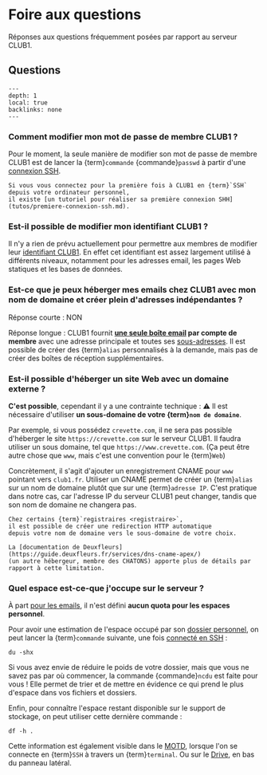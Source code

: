 Foire aux questions
===================

Réponses aux questions fréquemment posées par rapport au serveur CLUB1.

Questions
---------

```{contents}
---
depth: 1
local: true
backlinks: none
---
```

<!-- Ne pas ajouter de titre de niveau 2 ici, sinon ça casse la table des matières -->

### Comment modifier mon mot de passe de membre CLUB1 ?

Pour le moment, la seule manière de modifier son mot de passe de membre CLUB1
est de lancer la {term}`commande` {commande}`passwd` à partir d'une [connexion SSH](services/ssh.md).

```{tip}
Si vous vous connectez pour la première fois à CLUB1 en {term}`SSH` depuis votre ordinateur personnel,
il existe [un tutoriel pour réaliser sa première connexion SHH](tutos/premiere-connexion-ssh.md).
```

### Est-il possible de modifier mon identifiant CLUB1 ?

Il n'y a rien de prévu actuellement pour permettre aux membres de modifier leur [identifiant CLUB1](./info/general.md#identifiant).
En effet cet identifiant est assez largement utilisé à différents niveaux,
notamment pour les adresses email, les pages Web statiques et les bases de données.

### Est-ce que je peux héberger mes emails chez CLUB1 avec mon nom de domaine et créer plein d'adresses indépendantes ?

Réponse courte : NON

Réponse longue :
CLUB1 fournit **[une seule boîte email](/services/email.md) par compte de membre**
avec une adresse principale et toutes ses [sous-adresses](services/email.md#sous-adresses).
Il est possible de créer des {term}`alias` personnalisés à la demande,
mais pas de créer des boîtes de réception supplémentaires.


### Est-il possible d'héberger un site Web avec un domaine externe ?

**C'est possible**, cependant il y a une contrainte technique :
⚠️ Il est nécessaire d'utiliser **un sous-domaine de votre {term}`nom de domaine`**.

Par exemple, si vous possédez `crevette.com`,
il ne sera pas possible d'héberger le site `https://crevette.com` sur le serveur CLUB1.
Il faudra utiliser un sous domaine, tel que `https://www.crevette.com`.
(Ça peut être autre chose que `www`, mais c'est une convention pour le {term}`Web`)

Concrètement, il s'agit d'ajouter un enregistrement CNAME pour `www` pointant vers `club1.fr`.
Utiliser un CNAME permet de créer un {term}`alias` sur un nom de domaine plutôt que sur une {term}`adresse IP`.
C'est pratique dans notre cas, car l'adresse IP du serveur CLUB1 peut changer,
tandis que son nom de domaine ne changera pas.

```{tip}
Chez certains {term}`registraires <registraire>`,
il est possible de créer une redirection HTTP automatique
depuis votre nom de domaine vers le sous-domaine de votre choix.
```

```{seealso}
La [documentation de Deuxfleurs](https://guide.deuxfleurs.fr/services/dns-cname-apex/)
(un autre hébergeur, membre des CHATONS) apporte plus de détails par rapport à cette limitation.
```

### Quel espace est-ce-que j'occupe sur le serveur ?

À part [pour les emails](./services/email.md#quotas),
il n'est défini **aucun quota pour les espaces personnel**.

Pour avoir une estimation de l'espace occupé par son [dossier personnel](/info/espace-personnel.md),
on peut lancer la {term}`commande` suivante, une fois [connecté en SSH](/services/ssh.md) :

    du -shx

Si vous avez envie de réduire le poids de votre dossier,
mais que vous ne savez pas par où commencer,
la commande {commande}`ncdu` est faite pour vous !
Elle permet de trier et de mettre en évidence
ce qui prend le plus d'espace dans vos fichiers et dossiers.

Enfin, pour connaître l'espace restant disponible sur le support de stockage,
on peut utiliser cette dernière commande :

    df -h .

Cette information est également visible dans le [MOTD](https://fr.wikipedia.org/wiki/Message_of_the_Day),
lorsque l'on se connecte en {term}`SSH` à travers un {term}`terminal`.
Ou sur le [Drive](/services/drive.md), en bas du panneau latéral.
